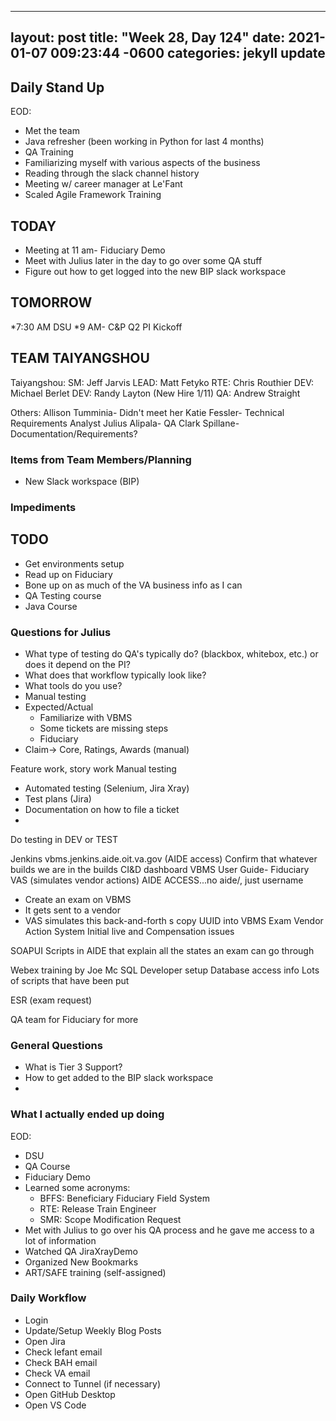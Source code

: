 
---
layout: post
title:  "Week 28, Day 124"
date:   2021-01-07 009:23:44 -0600
categories: jekyll update
---

## Daily Stand Up

EOD:
* Met the team
* Java refresher (been working in Python for last 4 months)
* QA Training
* Familiarizing myself with various aspects of the business
* Reading through the slack channel history
* Meeting w/ career manager at Le'Fant
* Scaled Agile Framework Training

## TODAY
* Meeting at 11 am- Fiduciary Demo
* Meet with Julius later in the day to go over some QA stuff
* Figure out how to get logged into the new BIP slack workspace 

## TOMORROW
*7:30 AM DSU
*9 AM- C&P Q2 PI Kickoff

## TEAM TAIYANGSHOU
Taiyangshou:
SM:       Jeff Jarvis
LEAD:     Matt Fetyko
RTE:      Chris Routhier
DEV:      Michael Berlet
DEV:      Randy Layton (New Hire 1/11)
QA:       Andrew Straight

Others:
Allison Tumminia- Didn't meet her
Katie Fessler- Technical Requirements Analyst
Julius Alipala- QA
Clark Spillane- Documentation/Requirements?

### Items from Team Members/Planning
* New Slack workspace (BIP)
  
### Impediments

## TODO
* Get environments setup
* Read up on Fiduciary
* Bone up on as much of the VA business info as I can
* QA Testing course
* Java Course

### Questions for Julius
  * What type of testing do QA's typically do? (blackbox, whitebox, etc.) or does it depend on the PI?
  * What does that workflow typically look like?
  * What tools do you use?
  * Manual testing
  * Expected/Actual
    * Familiarize with VBMS
    * Some tickets are missing steps
    * Fiduciary
  * Claim-> Core, Ratings, Awards (manual)

Feature work, story work
Manual testing
* Automated testing (Selenium, Jira Xray)
* Test plans (Jira)
* Documentation on how to file a ticket
* 
Do testing in DEV or TEST


Jenkins
vbms.jenkins.aide.oit.va.gov (AIDE access)
Confirm that whatever builds we are in the builds
CI&D dashboard
VBMS User Guide- Fiduciary
VAS (simulates vendor actions) AIDE ACCESS...no aide/, just username
  * Create an exam on VBMS
  * It gets sent to a vendor
  * VAS simulates this back-and-forth
s
copy UUID into VBMS Exam Vendor Action System
Initial live and Compensation issues

SOAPUI 
Scripts in AIDE that explain all the states an exam can go through

Webex training by Joe Mc
SQL Developer setup
Database access info
Lots of scripts that have been put 

ESR (exam request)

QA team for Fiduciary for more 

### General Questions  
  * What is Tier 3 Support?
  * How to get added to the BIP slack workspace
  * 
### What I actually ended up doing
EOD:
* DSU 
* QA Course
* Fiduciary Demo
* Learned some acronyms:
  * BFFS: Beneficiary Fiduciary Field System
  * RTE: Release Train Engineer
  * SMR: Scope Modification Request
* Met with Julius to go over his QA process and he gave me access to a lot of information
* Watched QA JiraXrayDemo 
* Organized New Bookmarks
* ART/SAFE training (self-assigned)

### Daily Workflow
* Login
* Update/Setup Weekly Blog Posts
* Open Jira
* Check lefant email
* Check BAH email
* Check VA email
* Connect to Tunnel (if necessary)
* Open GitHub Desktop
* Open VS Code